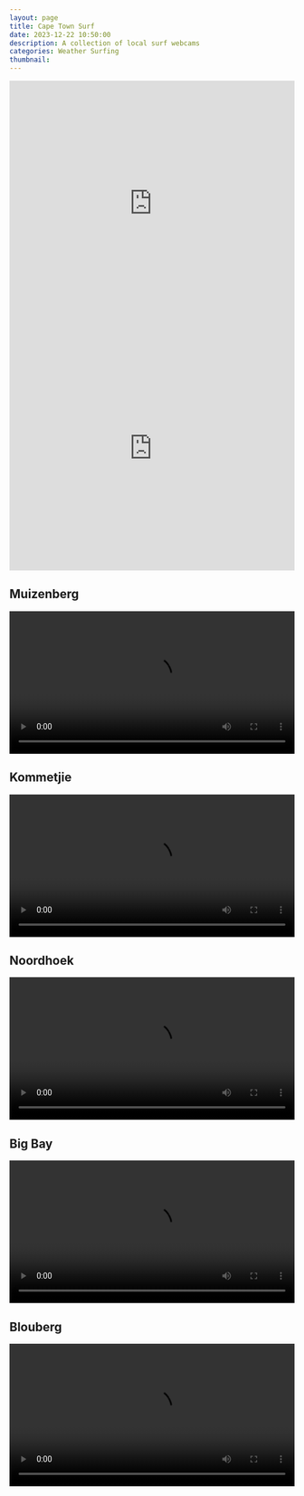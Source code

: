 ```yaml
---
layout: page
title: Cape Town Surf
date: 2023-12-22 10:50:00
description: A collection of local surf webcams
categories: Weather Surfing
thumbnail: 
---
```


<div class="row justify-content-sm-center">
    <div class="col-sm-6 mt-3 mt-md-0">
        <iframe width="100%" height="433" src="https://embed.windy.com/embed2.html?lat=-34.064&lon=18.572&detailLat=-34.049&detailLon=18.481&width=380&height=433&zoom=9&level=surface&overlay=wind&product=ecmwf&menu=&message=true&marker=&calendar=now&pressure=&type=map&location=coordinates&detail=&metricWind=default&metricTemp=default&radarRange=-1" frameborder="0"></iframe>
    </div>
    <div class="col-sm-6 mt-3 mt-md-0">
        <iframe width="100%" height="433" src="https://embed.windy.com/embed2.html?lat=-34.064&lon=18.572&detailLat=-34.049&detailLon=18.481&width=380&height=433&zoom=9&level=surface&overlay=swell1&product=ecmwfWaves&menu=&message=true&marker=&calendar=now&pressure=&type=map&location=coordinates&detail=&metricWind=default&metricTemp=default&radarRange=-1" frameborder="0"></iframe>
    </div>
</div>


## Muizenberg
<div class="row mt-3">
    <div class="col-sm mt-3 mt-md-0">
        <video width="100%" height="auto" controls autoplay>
            <source src="https://live-sec.streamworks.co.za/oceaneye/oceaneye45.stream/playlist_dvr.m3u8" type="application/x-mpegURL">
        </video>
    </div>
</div>


## Kommetjie
<div class="row mt-3">
    <div class="col-sm mt-3 mt-md-0">
        <video width="100%" height="auto" controls preload="auto">
            <source src="https://live-sec.streamworks.video/oceaneye/oceaneye49.stream/playlist.m3u8" type="application/x-mpegURL">
        </video>
    </div>
</div>


## Noordhoek
<div class="row mt-3">
    <div class="col-sm mt-3 mt-md-0">
        <video width="100%" height="auto" controls preload="auto">
            <source src="https://live-sec.streamworks.video/oceaneye/oceaneye30.stream/playlist.m3u8" type="application/x-mpegURL">
        </video>
    </div>
</div>


## Big Bay
<div class="row mt-3">
    <div class="col-sm mt-3 mt-md-0">
        <video width="100%" height="auto" controls preload="auto">
            <source src="https://live-sec.streamworks.video/oceaneye/oceaneye12.stream/playlist.m3u8" type="application/x-mpegURL">
        </video>
    </div>
</div>


## Blouberg
<div class="row mt-3">
    <div class="col-sm mt-3 mt-md-0">
        <video width="100%" height="auto" controls preload="auto">
            <source src="https://live-sec.streamworks.video/oceaneye/oceaneye11.stream/playlist.m3u8" type="application/x-mpegURL">
        </video>
    </div>
</div>
